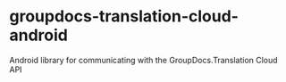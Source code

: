 # groupdocs-translation-cloud-android
Android library for communicating with the GroupDocs.Translation Cloud API
